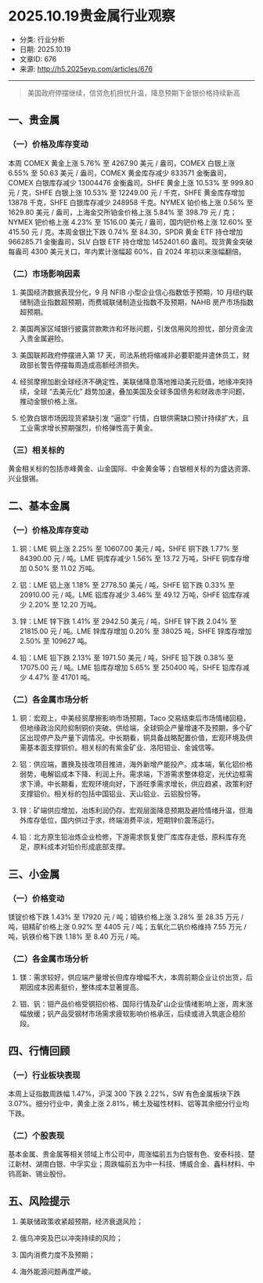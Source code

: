 # 2025.10.19贵金属行业观察

- 分类: 行业分析
- 日期: 2025.10.19
- 文章ID: 676
- 来源: http://h5.2025eyp.com/articles/676

---

> 美国政府停摆继续，信贷危机担忧升温，降息预期下金银价格持续新高

## **一、贵金属**

### **（一）价格及库存变动**

本周 COMEX 黄金上涨 5.76% 至 4267.90 美元 / 盎司，COMEX 白银上涨 6.55% 至 50.63 美元 / 盎司，COMEX 黄金库存减少 833571 金衡盎司，COMEX 白银库存减少 13004476 金衡盎司。SHFE 黄金上涨 10.53% 至 999.80 元 / 克，SHFE 白银上涨 10.53% 至 12249.00 元 / 千克，SHFE 黄金库存增加 13878 千克，SHFE 白银库存减少 248958 千克。NYMEX 铂价格上涨 0.56% 至 1629.80 美元 / 盎司，上海金交所铂金价格上涨 5.84% 至 398.79 元 / 克；NYMEX 钯价格上涨 4.23% 至 1516.00 美元 / 盎司，国内钯价格上涨 12.60% 至 415.50 元 / 克。本周金银比下跌 0.74% 至 84.30，SPDR 黄金 ETF 持仓增加 966285.71 金衡盎司，SLV 白银 ETF 持仓增加 1452401.60 盎司。现货黄金突破每盎司 4300 美元关口，年内累计涨幅超 60%，自 2024 年初以来涨幅翻倍。

### **（二）市场影响因素**

1. 美国经济数据表现分化，9 月 NFIB 小型企业信心指数低于预期，10 月纽约联储制造业指数超预期，而费城联储制造业指数不及预期，NAHB 房产市场指数超预期。

2. 美国两家区域银行披露贷款欺诈和坏账问题，引发信用风险担忧，部分资金流入贵金属避险。

3. 美国联邦政府停摆进入第 17 天，司法系统将缩减非必要职能并遣休员工，财政部长警告停摆每周造成高额经济损失。

4. 经贸摩擦加剧全球经济不确定性，美联储降息落地推动美元贬值，地缘冲突持续，全球 “去美元化” 趋势加速，叠加美国及全球多国债务和财政赤字问题，推动金银价格上涨。

5. 伦敦白银市场因现货紧缺引发 “逼空” 行情，白银供需缺口预计持续扩大，且工业需求增长预期强烈，价格弹性高于黄金。

### **（三）相关标的**

黄金相关标的包括赤峰黄金、山金国际、中金黄金等；白银相关标的为盛达资源、兴业银锡。

## **二、基本金属**

### **（一）价格及库存变动**

1. 铜：LME 铜上涨 2.25% 至 10607.00 美元 / 吨，SHFE 铜下跌 1.77% 至 84390.00 元 / 吨。LME 铜库存减少 1.56% 至 13.72 万吨，SHFE 铜库存增加 0.50% 至 11.02 万吨。

2. 铝：LME 铝上涨 1.18% 至 2778.50 美元 / 吨，SHFE 铝下跌 0.33% 至 20910.00 元 / 吨。LME 铝库存减少 3.46% 至 49.12 万吨，SHFE 铝库存减少 2.20% 至 12.20 万吨。

3. 锌：LME 锌下跌 1.41% 至 2942.50 美元 / 吨，SHFE 锌下跌 2.04% 至 21815.00 元 / 吨。LME 锌库存增加 0.20% 至 38025 吨，SHFE 锌库存增加 2.50% 至 109627 吨。

4. 铅：LME 铅下跌 2.13% 至 1971.50 美元 / 吨，SHFE 铅下跌 0.38% 至 17075.00 元 / 吨。LME 铅库存增加 5.65% 至 250400 吨，SHFE 铅库存减少 4.47% 至 41701 吨。

### **（二）各金属市场分析**

1. 铜：宏观上，中美经贸摩擦影响市场预期，Taco 交易结束后市场情绪回稳，但地缘政治风险抑制铜价突破。供给端，全球铜企产量增速不及预期，多个矿区出现停产及产量下调情况。中长期看，铜具备战略配置价值，宏观环境及供需基本面支撑铜价。相关标的有紫金矿业、洛阳钼业、金诚信等。

2. 铝：供应端，置换及技改项目推进，海外新增产能投产。成本端，氧化铝价格弱势，电解铝成本下降、利润上升。需求端，下游需求整体稳定，光伏边框需求下滑。中长期看，宏观环境向好，下游旺季需求增长，供应趋紧，政策利好支撑铝价。相关标的包括中国铝业、天山铝业、云铝股份等。

3. 锌：矿端供应增加，冶炼利润仍存。宏观层面降息预期及避险情绪升温，但海外库存低位，国内供过于求，终端消费平淡，短期锌价震荡运行。

4. 铅：北方原生铅冶炼企业检修，下游需求恢复使厂库库存走低，原料库存充足，原料成本对铅价形成底部支撑。

## **三、小金属**

### **（一）价格变动**

镁锭价格下跌 1.43% 至 17920 元 / 吨；钼铁价格上涨 3.28% 至 28.35 万元 / 吨，钼精矿价格上涨 0.92% 至 4405 元 / 吨；五氧化二钒价格维持 7.55 万元 / 吨，钒铁价格下跌 1.18% 至 8.40 万元 / 吨。

### **（二）各金属市场分析**

1. 镁：需求较好，供应端产量增长但库存增幅不大，本周前期企业让价出货，后期因成本因素挺价，整体成本显著提高。

2. 钼、钒：钼产品价格受钢招价格、国际行情及矿山企业情绪影响上涨，周末涨幅放缓；钒产品受钢材市场需求疲软影响价格承压，后续或进入筑底企稳阶段。

## **四、行情回顾**

### **（一）行业板块表现**

本周上证指数周跌幅 1.47%，沪深 300 下跌 2.22%，SW 有色金属板块下跌 3.07%。细分行业中，黄金上涨 2.81%，稀土及磁性材料、铝等其余细分行业均下跌。

### **（二）个股表现**

基本金属、贵金属等相关领域上市公司中，周涨幅前五为白银有色、安泰科技、楚江新材、湖南白银、中孚实业；周跌幅前五为中一科技、博威合金、鑫科材料、中钨高新、锡业股份。

## **五、风险提示**

1. 美联储政策收紧超预期，经济衰退风险；

2. 俄乌冲突及巴以冲突持续的风险；

3. 国内消费力度不及预期；

4. 海外能源问题再度严峻。

